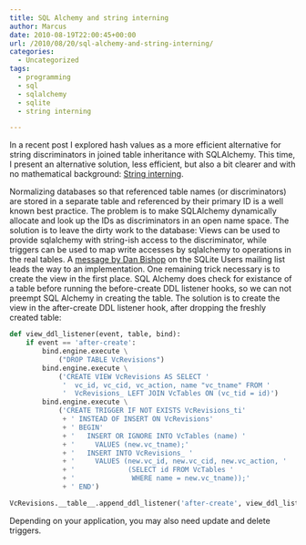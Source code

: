 ```yaml
---
title: SQL Alchemy and string interning
author: Marcus
date: 2010-08-19T22:00:45+00:00
url: /2010/08/20/sql-alchemy-and-string-interning/
categories:
  - Uncategorized
tags:
  - programming
  - sql
  - sqlalchemy
  - sqlite
  - string interning

---
```

In a recent post I explored hash values as a more efficient alternative for string discriminators in joined table inheritance with SQLAlchemy. This time, I present an alternative solution, less efficient, but also a bit clearer and with no mathematical background: [String interning][1].
  
Normalizing databases so that referenced table names (or discriminators) are stored in a separate table and referenced by their primary ID is a well known best practice. The problem is to make SQLAlchemy dynamically allocate and look up the IDs as discriminators in an open name space. The solution is to leave the dirty work to the database: Views can be used to provide sqlalchemy with string-ish access to the discriminator, while triggers can be used to map write accesses by sqlalchemy to operations in the real tables. A [message by Dan Bishop][2] on the SQLite Users mailing list leads the way to an implementation. One remaining trick necessary is to create the view in the first place. SQL Alchemy does check for existance of a table before running the before-create DDL listener hooks, so we can not preempt SQL Alchemy in creating the table. The solution is to create the view in the after-create DDL listener hook, after dropping the freshly created table:

```python
def view_ddl_listener(event, table, bind):
    if event == 'after-create':
        bind.engine.execute \
            ("DROP TABLE VcRevisions")
        bind.engine.execute \
            ('CREATE VIEW VcRevisions AS SELECT '
             '  vc_id, vc_cid, vc_action, name "vc_tname" FROM '
             '  VcRevisions_ LEFT JOIN VcTables ON (vc_tid = id)')
        bind.engine.execute \
            ('CREATE TRIGGER IF NOT EXISTS VcRevisions_ti'
             + ' INSTEAD OF INSERT ON VcRevisions'
             + ' BEGIN'
             + '   INSERT OR IGNORE INTO VcTables (name) '
             + '     VALUES (new.vc_tname);'
             + '   INSERT INTO VcRevisions_ '
             + '     VALUES (new.vc_id, new.vc_cid, new.vc_action, '
             + '             (SELECT id FROM VcTables '
             + '              WHERE name = new.vc_tname));'
             + ' END')

VcRevisions.__table__.append_ddl_listener('after-create', view_ddl_listener)

```

Depending on your application, you may also need update and delete triggers.

 [1]: http://en.wikipedia.org/wiki/String_interning
 [2]: http://www.mail-archive.com/sqlite-users@sqlite.org/msg51706.html